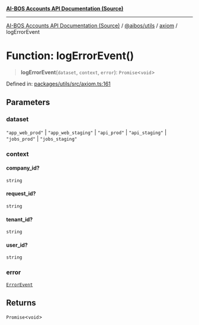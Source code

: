 [**AI-BOS Accounts API Documentation (Source)**](../../../../README.md)

***

[AI-BOS Accounts API Documentation (Source)](../../../../README.md) / [@aibos/utils](../../README.md) / [axiom](../README.md) / logErrorEvent

# Function: logErrorEvent()

> **logErrorEvent**(`dataset`, `context`, `error`): `Promise`\<`void`\>

Defined in: [packages/utils/src/axiom.ts:161](https://github.com/pohlai88/accounts/blob/48103fb36d28b2b9bfb33472b6de2f719773cde9/packages/utils/src/axiom.ts#L161)

## Parameters

### dataset

`"app_web_prod"` | `"app_web_staging"` | `"api_prod"` | `"api_staging"` | `"jobs_prod"` | `"jobs_staging"`

### context

#### company_id?

`string`

#### request_id?

`string`

#### tenant_id?

`string`

#### user_id?

`string`

### error

[`ErrorEvent`](../interfaces/ErrorEvent.md)

## Returns

`Promise`\<`void`\>
